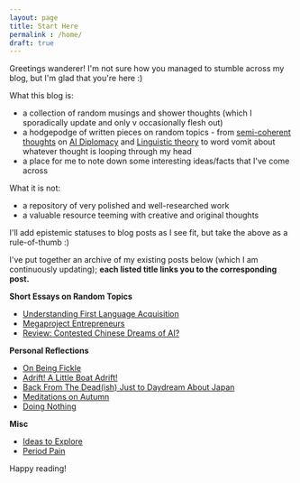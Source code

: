 ```yaml
---
layout: page
title: Start Here
permalink : /home/
draft: true
---
```


Greetings wanderer! I'm not sure how you managed to stumble across my blog, but I'm glad that you're here :) 

What this blog is: 

- a collection of random musings and shower thoughts (which I sporadically update and only v occasionally flesh out)
- a hodgepodge of written pieces on random topics - from [semi-coherent thoughts](https://kwingading.github.io/2020/10/02/Megaproject-Entrepreneurs/) on [AI Diplomacy](https://kwingading.github.io/2021/03/16/Review-Contested-Chinese-Dreams-of-AI/) and [Linguistic theory](https://kwingading.github.io/2020/03/21/Understanding-First-Language-Acquisition/) to word vomit about whatever thought is looping through my head
- a place for me to note down some interesting ideas/facts that I've come across

What it is not:

- a repository of very polished and well-researched work
- a valuable resource teeming with creative and original thoughts

I'll add epistemic statuses to blog posts as I see fit, but take the above as a rule-of-thumb :) 

I've put together an archive of my existing posts below (which I am continuously updating); **each listed title links you to the corresponding post.**

**Short Essays on Random Topics**
- [Understanding First Language Acquisition](https://kwingading.github.io/2020/03/21/Understanding-First-Language-Acquisition/)
- [Megaproject Entrepreneurs](https://kwingading.github.io/2020/10/02/Megaproject-Entrepreneurs/)
- [Review: Contested Chinese Dreams of AI?](https://kwingading.github.io/2021/03/16/Review-Contested-Chinese-Dreams-of-AI/)

**Personal Reflections**
- [On Being Fickle](https://kwingading.github.io/2021/04/18/On-Being-Fickle/)
- [Adrift! A Little Boat Adrift!](https://kwingading.github.io/2021/04/09/Adrift!-A-little-boat-adrift!/)
- [Back From The Dead(ish) Just to Daydream About Japan](https://kwingading.github.io/2021/03/01/Back-From-the-Dead(ish)-Just-to-Daydream-about-Japan/)
- [Meditations on Autumn](https://kwingading.github.io/2020/10/05/Meditations-On-Autumn/)
- [Doing Nothing](https://kwingading.github.io/2020/04/12/Doing-Nothing/)

**Misc**
- [Ideas to Explore](https://kwingading.github.io/2020/05/04/Ideas-to-Explore/)
- [Period Pain](https://kwingading.github.io/2020/09/06/Period-Pain/)

Happy reading!
